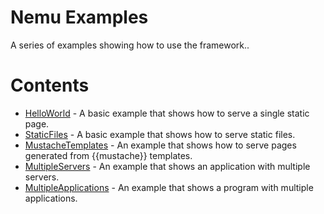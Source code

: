 # Nemu Examples

A series of examples showing how to use the framework..

# Contents

- [HelloWorld](https://github.com/nemu/cpp//tree/master/Examples/HelloWorld) - A basic example that shows how to serve a single static page.
- [StaticFiles](static-files) - A basic example that shows how to serve static files.
- [MustacheTemplates](https://github.com/NemuFramework/Nemu/tree/master/Examples/MustacheTemplates) - An example that shows how to serve pages generated from {{mustache}} templates.
- [MultipleServers](https://github.com/NemuFramework/Nemu/tree/master/Examples/MultipleServers) - An example that shows an application with multiple servers.
- [MultipleApplications](https://github.com/NemuFramework/Nemu/tree/master/Examples/MultipleApplications) - An example that shows a program with multiple applications.
